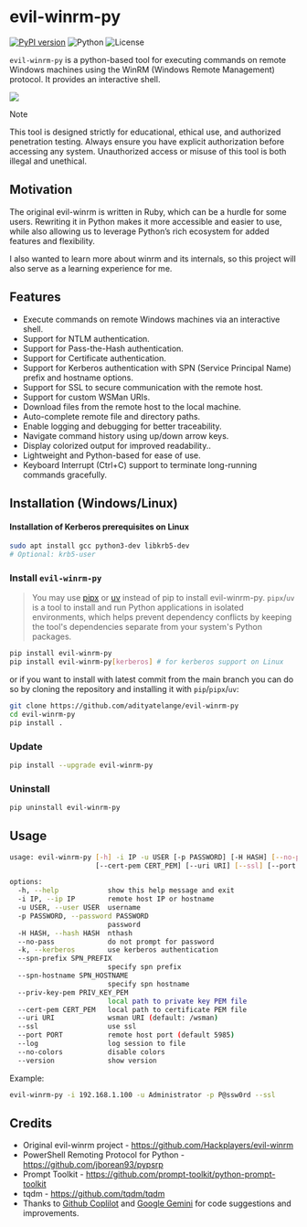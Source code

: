 # evil-winrm-py

[![PyPI version](https://img.shields.io/pypi/v/evil-winrm-py)](https://pypi.org/project/evil-winrm-py/)
![Python](https://img.shields.io/badge/python-3.9+-blue.svg)
![License](https://img.shields.io/github/license/adityatelange/evil-winrm-py)

`evil-winrm-py` is a python-based tool for executing commands on remote Windows machines using the WinRM (Windows Remote Management) protocol. It provides an interactive shell.

![](https://raw.githubusercontent.com/adityatelange/evil-winrm-py/refs/tags/v0.0.9/assets/terminal.png)

> [!NOTE]
> This tool is designed strictly for educational, ethical use, and authorized penetration testing. Always ensure you have explicit authorization before accessing any system. Unauthorized access or misuse of this tool is both illegal and unethical.

## Motivation

The original evil-winrm is written in Ruby, which can be a hurdle for some users. Rewriting it in Python makes it more accessible and easier to use, while also allowing us to leverage Python’s rich ecosystem for added features and flexibility.

I also wanted to learn more about winrm and its internals, so this project will also serve as a learning experience for me.

## Features

- Execute commands on remote Windows machines via an interactive shell.
- Support for NTLM authentication.
- Support for Pass-the-Hash authentication.
- Support for Certificate authentication.
- Support for Kerberos authentication with SPN (Service Principal Name) prefix and hostname options.
- Support for SSL to secure communication with the remote host.
- Support for custom WSMan URIs.
- Download files from the remote host to the local machine.
- Auto-complete remote file and directory paths.
- Enable logging and debugging for better traceability.
- Navigate command history using up/down arrow keys.
- Display colorized output for improved readability..
- Lightweight and Python-based for ease of use.
- Keyboard Interrupt (Ctrl+C) support to terminate long-running commands gracefully.

## Installation (Windows/Linux)

#### Installation of Kerberos prerequisites on Linux

```bash
sudo apt install gcc python3-dev libkrb5-dev
# Optional: krb5-user
```

### Install `evil-winrm-py`

> You may use [pipx](https://pipx.pypa.io/stable/) or [uv](https://docs.astral.sh/uv/) instead of pip to install evil-winrm-py. `pipx`/`uv` is a tool to install and run Python applications in isolated environments, which helps prevent dependency conflicts by keeping the tool's dependencies separate from your system's Python packages.

```bash
pip install evil-winrm-py
pip install evil-winrm-py[kerberos] # for kerberos support on Linux
```

or if you want to install with latest commit from the main branch you can do so by cloning the repository and installing it with `pip`/`pipx`/`uv`:

```bash
git clone https://github.com/adityatelange/evil-winrm-py
cd evil-winrm-py
pip install .
```

### Update

```bash
pip install --upgrade evil-winrm-py
```

### Uninstall

```bash
pip uninstall evil-winrm-py
```

## Usage

```bash
usage: evil-winrm-py [-h] -i IP -u USER [-p PASSWORD] [-H HASH] [--no-pass] [-k] [--spn-prefix SPN_PREFIX] [--spn-hostname SPN_HOSTNAME] [--priv-key-pem PRIV_KEY_PEM]
                     [--cert-pem CERT_PEM] [--uri URI] [--ssl] [--port PORT] [--log] [--no-colors] [--version]

options:
  -h, --help            show this help message and exit
  -i IP, --ip IP        remote host IP or hostname
  -u USER, --user USER  username
  -p PASSWORD, --password PASSWORD
                        password
  -H HASH, --hash HASH  nthash
  --no-pass             do not prompt for password
  -k, --kerberos        use kerberos authentication
  --spn-prefix SPN_PREFIX
                        specify spn prefix
  --spn-hostname SPN_HOSTNAME
                        specify spn hostname
  --priv-key-pem PRIV_KEY_PEM
                        local path to private key PEM file
  --cert-pem CERT_PEM   local path to certificate PEM file
  --uri URI             wsman URI (default: /wsman)
  --ssl                 use ssl
  --port PORT           remote host port (default 5985)
  --log                 log session to file
  --no-colors           disable colors
  --version             show version
```

Example:

```bash
evil-winrm-py -i 192.168.1.100 -u Administrator -p P@ssw0rd --ssl
```

## Credits

- Original evil-winrm project - https://github.com/Hackplayers/evil-winrm
- PowerShell Remoting Protocol for Python - https://github.com/jborean93/pypsrp
- Prompt Toolkit - https://github.com/prompt-toolkit/python-prompt-toolkit
- tqdm - https://github.com/tqdm/tqdm
- Thanks to [Github Coplilot](https://github.com/features/copilot) and [Google Gemini](https://gemini.google.com/app) for code suggestions and improvements.
